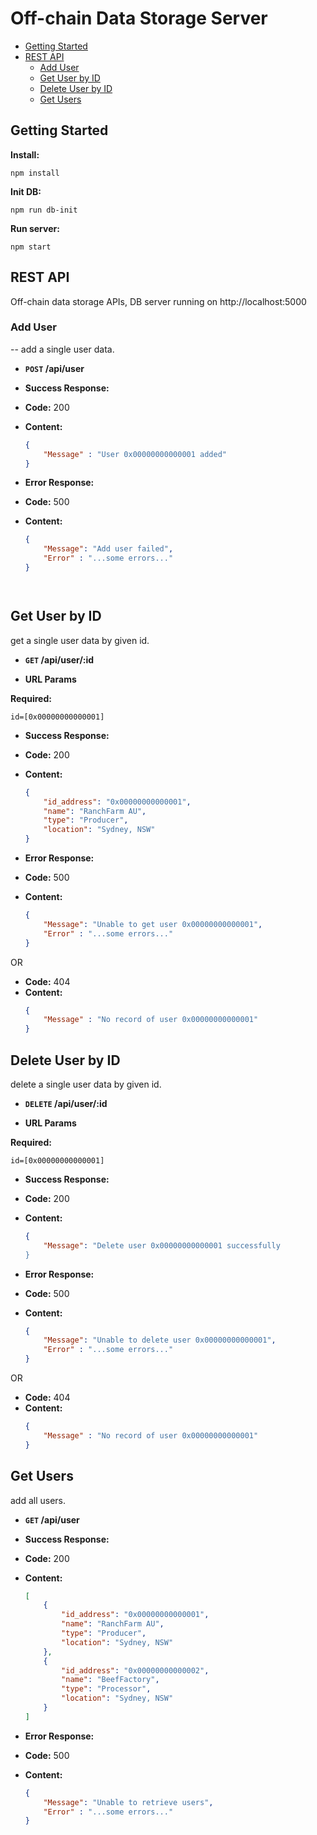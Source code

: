 # Off-chain Data Storage Server
- [Getting Started](#Getting-Started)
- [REST API](#rest-api)
    - [Add User](#Add-User)
    - [Get User by ID](#Get-User-by-ID)
    - [Delete User by ID](#Delete-User-by-ID)
    - [Get Users](#Get-Users)

## Getting Started
**Install:** 
  ```
  npm install
  ```
**Init DB:** 
  ```
  npm run db-init
  ```
**Run server:** 
  ```
  npm start
  ```

## REST API
  Off-chain data storage APIs, DB server running on http://localhost:5000

### Add User
--
add a single user data.

* **`POST` /api/user** 


* **Success Response:**

* **Code:** 200 <br />
* **Content:** 
  ```json
  { 
      "Message" : "User 0x00000000000001 added" 
  }
  ```

* **Error Response:**

* **Code:** 500 <br />
* **Content:** 
  ```json
  { 
      "Message": "Add user failed",
      "Error" : "...some errors..."
  }    




**Get User by ID**
----
get a single user data by given id.

* **`GET` /api/user/:id**


*  **URL Params**

 **Required:**

 `id=[0x00000000000001]`

* **Success Response:**

* **Code:** 200 <br />
* **Content:** 
  ```json
  {
      "id_address": "0x00000000000001",
      "name": "RanchFarm AU",
      "type": "Producer",
      "location": "Sydney, NSW"
  }
  ```

* **Error Response:**

* **Code:** 500 <br />
* **Content:** 
  ```json
  { 
      "Message": "Unable to get user 0x00000000000001",
      "Error" : "...some errors..."
  }    
  ```

OR

* **Code:** 404 <br />
* **Content:** 
  ```json
  { 
      "Message" : "No record of user 0x00000000000001" 
  }    
  ```




**Delete User by ID** 
----
delete a single user data by given id.

* **`DELETE`  /api/user/:id**


*  **URL Params**

 **Required:**

 `id=[0x00000000000001]`

* **Success Response:**

* **Code:** 200 <br />
* **Content:** 
  ```json
  { 
      "Message": "Delete user 0x00000000000001 successfully 
  }    
  ```

* **Error Response:**

* **Code:** 500 <br />
* **Content:** 
  ```json
  { 
      "Message": "Unable to delete user 0x00000000000001",
      "Error" : "...some errors..."
  }    
  ```
OR

* **Code:** 404 <br />
* **Content:** 
  ```json
  { 
      "Message" : "No record of user 0x00000000000001" 
  }    
  ```


**Get Users**
----
add all users.

* **`GET` /api/user**


* **Success Response:**

* **Code:** 200 <br />
* **Content:**
  ```json
  [
      {
          "id_address": "0x00000000000001",
          "name": "RanchFarm AU",
          "type": "Producer",
          "location": "Sydney, NSW"
      },
      {
          "id_address": "0x00000000000002",
          "name": "BeefFactory",
          "type": "Processor",
          "location": "Sydney, NSW"
      } 
  ]
  ```


* **Error Response:**

* **Code:** 500 <br />
* **Content:**
  ```json
  { 
      "Message": "Unable to retrieve users", 
      "Error" : "...some errors..." 
  }
  ```
        
       
    
        
